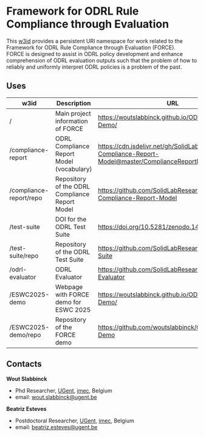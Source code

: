 # Framework for ODRL Rule Compliance through Evaluation

This [w3id](https://w3id.org/force) provides a persistent URI namespace for work related to the Framework for ODRL Rule Compliance through Evaluation (FORCE).<br>
FORCE is designed to assist in ODRL policy development and enhance comprehension of ODRL evaluation outputs such that the problem of how to reliably and uniformly interpret ODRL policies is a problem of the past.

## Uses
| w3id                    | Description                                    | URL                                                                                                        |
| ----------------------- | ---------------------------------------------- | ---------------------------------------------------------------------------------------------------------- |
| /                       | Main project information of FORCE              | https://woutslabbinck.github.io/ODRL-Evaluator-Demo/                                                       |
| /compliance-report      | ODRL Compliance Report Model (vocabulary)      | https://cdn.jsdelivr.net/gh/SolidLabResearch/ODRL-Compliance-Report-Model@master/ComplianceReportModel.ttl |
| /compliance-report/repo | Repository of the ODRL Compliance Report Model | https://github.com/SolidLabResearch/ODRL-Compliance-Report-Model                                           |
| /test-suite             | DOI for the ODRL Test Suite                    | https://doi.org/10.5281/zenodo.14290517                                                                    |
| /test-suite/repo        | Repository of the ODRL Test Suite              | https://github.com/SolidLabResearch/ODRL-Test-Suite                                                        |
| /odrl-evaluator         | ODRL Evaluator                                 | https://github.com/SolidLabResearch/ODRL-Evaluator                                                         |
| /ESWC2025-demo          | Webpage with FORCE demo for ESWC 2025          | https://woutslabbinck.github.io/ODRL-Evaluator-Demo/                                                       |
| /ESWC2025-demo/repo     | Repository of the FORCE demo                   | https://github.com/woutslabbinck/ODRL-Evaluator-Demo                                                       |

## Contacts
**Wout Slabbinck**
- Phd Researcher, [UGent](https://www.ugent.be/), [imec](https://www.imec-int.com/en), Belgium
- email: [wout.slabbinck@ugent.be](mailto:wout.slabbinck@ugent.be)

**Beatriz Esteves**
- Postdoctoral Researcher, [UGent](https://www.ugent.be/), [imec](https://www.imec-int.com/en), Belgium
- email: [beatriz.esteves@ugent.be](mailto:beatriz.esteves@ugent.be)